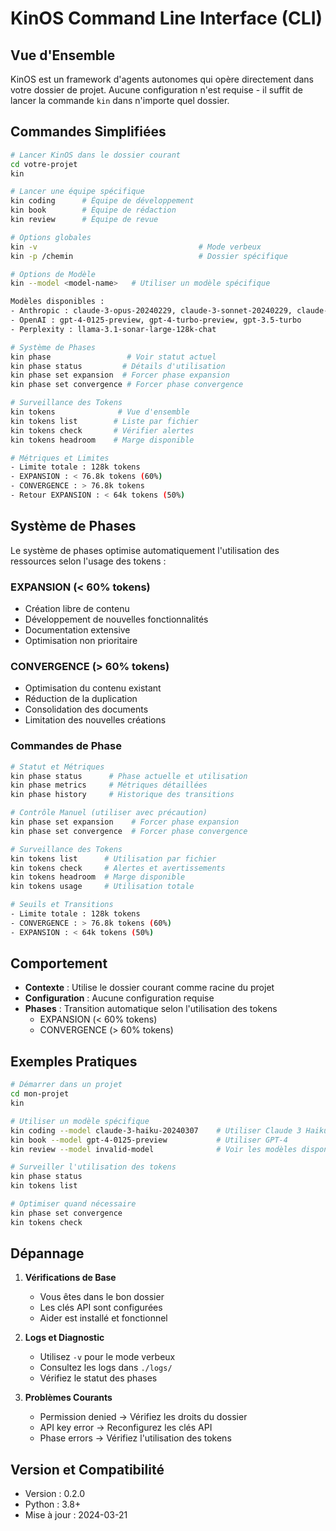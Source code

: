 # KinOS Command Line Interface (CLI)

## Vue d'Ensemble

KinOS est un framework d'agents autonomes qui opère directement dans votre dossier de projet. Aucune configuration n'est requise - il suffit de lancer la commande `kin` dans n'importe quel dossier.

## Commandes Simplifiées

```bash
# Lancer KinOS dans le dossier courant
cd votre-projet
kin

# Lancer une équipe spécifique
kin coding      # Équipe de développement
kin book        # Équipe de rédaction
kin review      # Équipe de revue

# Options globales
kin -v                                    # Mode verbeux
kin -p /chemin                            # Dossier spécifique

# Options de Modèle
kin --model <model-name>   # Utiliser un modèle spécifique

Modèles disponibles :
- Anthropic : claude-3-opus-20240229, claude-3-sonnet-20240229, claude-3-haiku-20240307
- OpenAI : gpt-4-0125-preview, gpt-4-turbo-preview, gpt-3.5-turbo
- Perplexity : llama-3.1-sonar-large-128k-chat

# Système de Phases
kin phase                 # Voir statut actuel
kin phase status         # Détails d'utilisation
kin phase set expansion  # Forcer phase expansion
kin phase set convergence # Forcer phase convergence

# Surveillance des Tokens
kin tokens              # Vue d'ensemble
kin tokens list        # Liste par fichier
kin tokens check       # Vérifier alertes
kin tokens headroom    # Marge disponible

# Métriques et Limites
- Limite totale : 128k tokens
- EXPANSION : < 76.8k tokens (60%)
- CONVERGENCE : > 76.8k tokens
- Retour EXPANSION : < 64k tokens (50%)
```

## Système de Phases

Le système de phases optimise automatiquement l'utilisation des ressources selon l'usage des tokens :

### EXPANSION (< 60% tokens)
- Création libre de contenu
- Développement de nouvelles fonctionnalités
- Documentation extensive
- Optimisation non prioritaire

### CONVERGENCE (> 60% tokens)
- Optimisation du contenu existant
- Réduction de la duplication
- Consolidation des documents
- Limitation des nouvelles créations

### Commandes de Phase
```bash
# Statut et Métriques
kin phase status      # Phase actuelle et utilisation
kin phase metrics     # Métriques détaillées
kin phase history     # Historique des transitions

# Contrôle Manuel (utiliser avec précaution)
kin phase set expansion    # Forcer phase expansion
kin phase set convergence  # Forcer phase convergence

# Surveillance des Tokens
kin tokens list      # Utilisation par fichier
kin tokens check     # Alertes et avertissements
kin tokens headroom  # Marge disponible
kin tokens usage     # Utilisation totale

# Seuils et Transitions
- Limite totale : 128k tokens
- CONVERGENCE : > 76.8k tokens (60%)
- EXPANSION : < 64k tokens (50%)
```

## Comportement

- **Contexte** : Utilise le dossier courant comme racine du projet
- **Configuration** : Aucune configuration requise
- **Phases** : Transition automatique selon l'utilisation des tokens
  * EXPANSION (< 60% tokens)
  * CONVERGENCE (> 60% tokens)

## Exemples Pratiques

```bash
# Démarrer dans un projet
cd mon-projet
kin

# Utiliser un modèle spécifique
kin coding --model claude-3-haiku-20240307    # Utiliser Claude 3 Haiku
kin book --model gpt-4-0125-preview           # Utiliser GPT-4
kin review --model invalid-model              # Voir les modèles disponibles

# Surveiller l'utilisation des tokens
kin phase status
kin tokens list

# Optimiser quand nécessaire
kin phase set convergence
kin tokens check
```

## Dépannage

1. **Vérifications de Base**
   - Vous êtes dans le bon dossier
   - Les clés API sont configurées
   - Aider est installé et fonctionnel

2. **Logs et Diagnostic**
   - Utilisez `-v` pour le mode verbeux
   - Consultez les logs dans `./logs/`
   - Vérifiez le statut des phases

3. **Problèmes Courants**
   - Permission denied → Vérifiez les droits du dossier
   - API key error → Reconfigurez les clés API
   - Phase errors → Vérifiez l'utilisation des tokens

## Version et Compatibilité

- Version : 0.2.0
- Python : 3.8+
- Mise à jour : 2024-03-21

